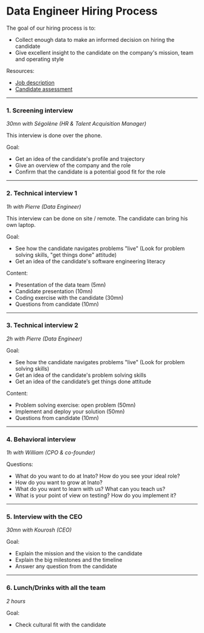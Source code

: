 # Data Engineer Hiring Process

The goal of our hiring process is to:
* Collect enough data to make an informed decision on hiring the candidate
* Give excellent insight to the candidate on the company's mission, team and operating style

Resources:
* [Job description](/README.md)
* [Candidate assessment](/candidate-assesment.md)

---

### 1. Screening interview
_30mn with Ségolène (HR & Talent Acquisition Manager)_

This interview is done over the phone.

Goal:
* Get an idea of the candidate's profile and trajectory
* Give an overview of the company and the role
* Confirm that the candidate is a potential good fit for the role

---

### 2. Technical interview 1
_1h with Pierre (Data Engineer)_

This interview can be done on site / remote.
The candidate can bring his own laptop.

Goal:
* See how the candidate navigates problems "live" (Look for problem solving skills, "get things done" attitude)
* Get an idea of the candidate's software engineering literacy

Content:
* Presentation of the data team (5mn)
* Candidate presentation (10mn)
* Coding exercise with the candidate (30mn)
* Questions from candidate (10mn)

---

### 3. Technical interview 2
_2h with Pierre (Data Engineer)_

Goal:
* See how the candidate navigates problems "live" (Look for problem solving skills)
* Get an idea of the candidate's problem solving skills
* Get an idea of the candidate’s get things done attitude

Content:
* Problem solving exercise: open problem (50mn)
* Implement and deploy your solution (50mn)
* Questions from candidate (10mn)

---

### 4. Behavioral interview
_1h with William (CPO & co-founder)_

Questions:
* What do you want to do at Inato? How do you see your ideal role?
* How do you want to grow at Inato?
* What do you want to learn with us? What can you teach us?
* What is your point of view on testing? How do you implement it?

---

### 5. Interview with the CEO
_30mn with Kourosh (CEO)_

Goal:
* Explain the mission and the vision to the candidate
* Explain the big milestones and the timeline
* Answer any question from the candidate

---

### 6. Lunch/Drinks with all the team
_2 hours_ 

Goal:
* Check cultural fit with the candidate
